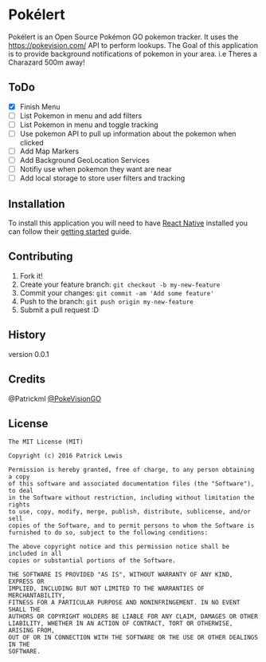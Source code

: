 # Pokélert
Pokélert is an Open Source Pokémon GO pokemon tracker. It uses the https://pokevision.com/ API to perform lookups. The Goal of this application is to provide background notifications of pokemon in your area. i.e Theres a Charazard 500m away!

## ToDo
- [x]  Finish Menu
- [ ]  List Pokemon in menu and add filters
- [ ]  List Pokemon in menu and toggle tracking
- [ ]  Use pokemon API to pull up information about the pokemon when clicked
- [ ]  Add Map Markers 
- [ ]  Add Background GeoLocation Services
- [ ]  Notifiy use when pokemon they want are near
- [ ]  Add local storage to store user filters and tracking

## Installation

To install this application you will need to have [React Native](https://facebook.github.io/react-native/) installed you can follow their [getting started](https://facebook.github.io/react-native/docs/getting-started.html#content) guide.

## Contributing

1. Fork it!
2. Create your feature branch: `git checkout -b my-new-feature`
3. Commit your changes: `git commit -am 'Add some feature'`
4. Push to the branch: `git push origin my-new-feature`
5. Submit a pull request :D

## History

version 0.0.1

## Credits

@Patrickml
[@PokeVisionGO](https://twitter.com/pokevisiongo)

## License

```
The MIT License (MIT)

Copyright (c) 2016 Patrick Lewis

Permission is hereby granted, free of charge, to any person obtaining a copy
of this software and associated documentation files (the "Software"), to deal
in the Software without restriction, including without limitation the rights
to use, copy, modify, merge, publish, distribute, sublicense, and/or sell
copies of the Software, and to permit persons to whom the Software is
furnished to do so, subject to the following conditions:

The above copyright notice and this permission notice shall be included in all
copies or substantial portions of the Software.

THE SOFTWARE IS PROVIDED "AS IS", WITHOUT WARRANTY OF ANY KIND, EXPRESS OR
IMPLIED, INCLUDING BUT NOT LIMITED TO THE WARRANTIES OF MERCHANTABILITY,
FITNESS FOR A PARTICULAR PURPOSE AND NONINFRINGEMENT. IN NO EVENT SHALL THE
AUTHORS OR COPYRIGHT HOLDERS BE LIABLE FOR ANY CLAIM, DAMAGES OR OTHER
LIABILITY, WHETHER IN AN ACTION OF CONTRACT, TORT OR OTHERWISE, ARISING FROM,
OUT OF OR IN CONNECTION WITH THE SOFTWARE OR THE USE OR OTHER DEALINGS IN THE
SOFTWARE.
```


